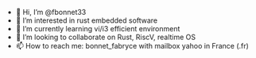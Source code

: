 - 👋 Hi, I’m @fbonnet33
- 👀 I’m interested in rust embedded software
- 🌱 I’m currently learning vi/i3 efficient environment
- 💞️ I’m looking to collaborate on Rust, RiscV, realtime OS
- 📫 How to reach me: bonnet_fabryce with mailbox yahoo in France (.fr)

<!---
fbonnet33/fbonnet33 is a ✨ special ✨ repository because its `README.md` (this file) appears on your GitHub profile.
You can click the Preview link to take a look at your changes.
--->
